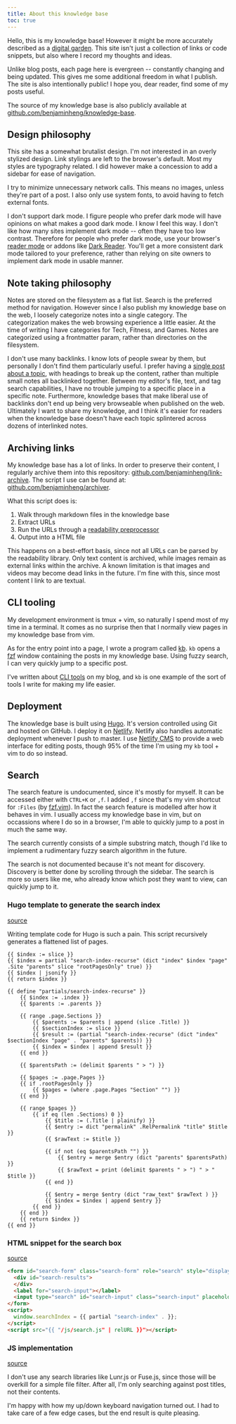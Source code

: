 ```yaml
---
title: About this knowledge base
toc: true
---
```


Hello, this is my knowledge base! However it might be more accurately described
as a [digital garden](https://nesslabs.com/digital-garden-set-up). This site
isn't just a collection of links or code snippets, but also where I record my
thoughts and ideas.

Unlike blog posts, each page here is evergreen -- constantly changing and being
updated. This gives me some additional freedom in what I publish. The site is
also intentionally public! I hope you, dear reader, find some of my posts
useful.

The source of my knowledge base is also publicly available at
[github.com/benjaminheng/knowledge-base](https://github.com/benjaminheng/knowledge-base).

## Design philosophy

This site has a somewhat brutalist design. I'm not interested in an overly
stylized design. Link stylings are left to the browser's default. Most my
styles are typography related. I did however make a concession to add a sidebar for
ease of navigation.

I try to minimize unnecessary network calls. This means no images, unless
they're part of a post. I also only use system fonts, to avoid having to fetch
external fonts.

I don't support dark mode. I figure people who prefer dark mode will have
opinions on what makes a good dark mode. I know I feel this way. I don't like
how many sites implement dark mode -- often they have too low contrast.
Therefore for people who prefer dark mode, use your browser's [reader
mode](https://support.mozilla.org/en-US/kb/firefox-reader-view-clutter-free-web-pages)
or addons like [Dark Reader](https://addons.mozilla.org/en-US/firefox/addon/darkreader/). You'll get
a more consistent dark mode tailored to your preference, rather than relying on
site owners to implement dark mode in usable manner.

## Note taking philosophy

Notes are stored on the filesystem as a flat list. Search is the preferred
method for navigation. However since I also publish my knowledge base on the
web, I loosely categorize notes into a single category. The categorization
makes the web browsing experience a little easier. At the time of writing I
have categories for Tech, Fitness, and Games. Notes are categorized using a
frontmatter param, rather than directories on the filesystem.

I don't use many backlinks. I know lots of people swear by them, but personally
I don't find them particularly useful. I prefer having a [single post about a
topic](/postgres/), with headings to break up the content, rather than
multiple small notes all backlinked together. Between my editor's file, text,
and tag search capabilities, I have no trouble jumping to a specific place in a
specific note.  Furthermore, knowledge bases that make liberal use of backlinks
don't end up being very browseable when published on the web. Ultimately I want
to share my knowledge, and I think it's easier for readers when the knowledge
base doesn't have each topic splintered across dozens of interlinked notes.

## Archiving links

My knowledge base has a lot of links. In order to preserve their content, I
regularly archive them into this repository:
[github.com/benjaminheng/link-archive](https://github.com/benjaminheng/link-archive).
The script I use can be found at:
[github.com/benjaminheng/archiver](https://github.com/benjaminheng/archiver).

What this script does is:

1. Walk through markdown files in the knowledge base
2. Extract URLs
3. Run the URLs through a [readability preprocessor](https://github.com/mozilla/readability)
4. Output into a HTML file

This happens on a best-effort basis, since not all URLs can be parsed by the
readability library. Only text content is archived, while images remain as
external links within the archive. A known limitation is that images and videos
may become dead links in the future. I'm fine with this, since most content I
link to are textual.

## CLI tooling

My development environment is tmux + vim, so naturally I spend most of my time
in a terminal. It comes as no surprise then that I normally view pages in my
knowledge base from vim. 

As for the entry point into a page, I wrote a program called
[kb](https://github.com/benjaminheng/kb). `kb` opens a
[fzf](https://github.com/junegunn/fzf) window containing the posts in my
knowledge base. Using fuzzy search, I can very quickly jump to a specific post.

I've written about [CLI
tools](https://hbenjamin.com/post/build-cli-tools-for-common-tasks/) on my
blog, and `kb` is one example of the sort of tools I write for making my life
easier.

## Deployment

The knowledge base is built using [Hugo](https://gohugo.io/). It's version
controlled using Git and hosted on GitHub. I deploy it on
[Netlify](https://www.netlify.com/). Netlify also handles automatic deployment
whenever I push to master. I use [Netlify CMS](https://www.netlifycms.org/) to
provide a web interface for editing posts, though 95% of the time I'm using my
`kb` tool + vim to do so instead.

## Search

The search feature is undocumented, since it's mostly for myself. It can be
accessed either with `CTRL+K` or `,f`. I added `,f` since that's my vim
shortcut for `:Files` (by [fzf.vim](https://github.com/junegunn/fzf.vim)). In
fact the search feature is modelled after how it behaves in vim. I usually
access my knowledge base in vim, but on occassions where I do so in a browser,
I'm able to quickly jump to a post in much the same way.

The search currently consists of a simple substring match, though I'd like to
implement a rudimentary fuzzy search algorithm in the future.

The search is not documented because it's not meant for discovery. Discovery is
better done by scrolling through the sidebar. The search is more so users like
me, who already know which post they want to view, can quickly jump to it.

### Hugo template to generate the search index

[source](https://github.com/benjaminheng/knowledge-base/blob/368b77174b9b9dc18d2f9623f25803b5e98b92eb/layouts/partials/search-index)

Writing template code for Hugo is such a pain. This script recursively
generates a flattened list of pages.

```go-text-template
{{ $index := slice }}
{{ $index = partial "search-index-recurse" (dict "index" $index "page" .Site "parents" slice "rootPagesOnly" true) }}
{{ $index | jsonify }}
{{ return $index }}

{{ define "partials/search-index-recurse" }}
    {{ $index := .index }}
    {{ $parents := .parents }}

    {{ range .page.Sections }}
        {{ $parents := $parents | append (slice .Title) }}
        {{ $sectionIndex := slice }}
        {{ $result := (partial "search-index-recurse" (dict "index" $sectionIndex "page" . "parents" $parents)) }}
        {{ $index = $index | append $result }}
    {{ end }}

    {{ $parentsPath := (delimit $parents " > ") }}

    {{ $pages := .page.Pages }}
    {{ if .rootPagesOnly }}
        {{ $pages = (where .page.Pages "Section" "") }}
    {{ end }}

    {{ range $pages }}
        {{ if eq (len .Sections) 0 }}
            {{ $title := (.Title | plainify) }}
            {{ $entry := dict "permalink" .RelPermalink "title" $title }}
            {{ $rawText := $title }}

            {{ if not (eq $parentsPath "") }}
                {{ $entry = merge $entry (dict "parents" $parentsPath) }}
                {{ $rawText = print (delimit $parents " > ") " > " $title }}
            {{ end }}

            {{ $entry = merge $entry (dict "raw_text" $rawText ) }}
            {{ $index = $index | append $entry }}
        {{ end }}
    {{ end }}
    {{ return $index }}
{{ end }}
```

### HTML snippet for the search box

[source](https://github.com/benjaminheng/knowledge-base/blob/368b77174b9b9dc18d2f9623f25803b5e98b92eb/layouts/partials/search.html)

```html
<form id="search-form" class="search-form" role="search" style="display:none;" tabindex="0">
  <div id="search-results">
  </div>
  <label for="search-input"></label>
  <input type="search" id="search-input" class="search-input" placeholder="search" autocomplete="off">
</form>
<script>
  window.searchIndex = {{ partial "search-index" . }};
</script>
<script src="{{ "/js/search.js" | relURL }}"></script>
```

### JS implementation

[source](https://github.com/benjaminheng/knowledge-base/blob/368b77174b9b9dc18d2f9623f25803b5e98b92eb/static/js/search.js)

I don't use any search libraries like Lunr.js or Fuse.js, since those will be
overkill for a simple file filter. After all, I'm only searching against post
titles, not their contents.

I'm happy with how my up/down keyboard navigation turned out. I had to take
care of a few edge cases, but the end result is quite pleasing.

